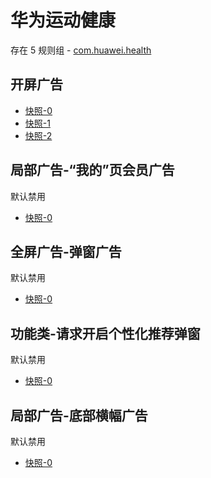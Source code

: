 # 华为运动健康

存在 5 规则组 - [com.huawei.health](/src/apps/com.huawei.health.ts)

## 开屏广告

- [快照-0](https://i.gkd.li/import/12667766)
- [快照-1](https://i.gkd.li/import/13215012)
- [快照-2](https://i.gkd.li/import/13228290)

## 局部广告-“我的”页会员广告

默认禁用

- [快照-0](https://i.gkd.li/import/12667814)

## 全屏广告-弹窗广告

默认禁用

- [快照-0](https://i.gkd.li/import/13546292)

## 功能类-请求开启个性化推荐弹窗

默认禁用

- [快照-0](https://i.gkd.li/import/13546292)

## 局部广告-底部横幅广告

默认禁用

- [快照-0](https://i.gkd.li/import/13587206)

